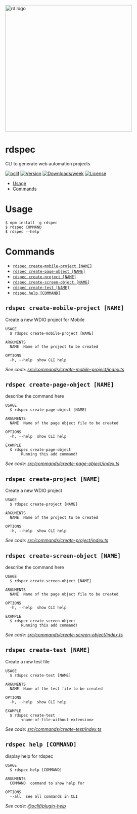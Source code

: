 <div align="left">
  <br/>
  <a href="https://www.realdecoy.com/jamaica/" title="REALDECOY">
    <img width=400px src="https://www.realdecoy.com/wp-content/uploads/2019/02/Realdecoy-logo-transparent.png" alt="rd logo">
  </a>
  <br/>
</div>


# rdspec

CLI to generate web automation projects

[![oclif](https://img.shields.io/badge/cli-oclif-brightgreen.svg)](https://oclif.io)
[![Version](https://img.shields.io/npm/v/rdspec.svg)](https://npmjs.org/package/rdspec)
[![Downloads/week](https://img.shields.io/npm/dw/rdspec.svg)](https://npmjs.org/package/rdspec)
[![License](https://img.shields.io/npm/l/rdspec.svg)](https://github.com/OrandiH/rdspec/blob/master/package.json)

- [Usage](#usage)
- [Commands](#commands)

# Usage

```sh-session
$ npm install -g rdspec
$ rdspec COMMAND
$ rdspec --help`
```

# Commands

<!-- commands -->

- [`rdspec create-mobile-project [NAME]`](#rdspec-create-mobile-project-name)
- [`rdspec create-page-object [NAME]`](#rdspec-create-page-object-name)
- [`rdspec create-project [NAME]`](#rdspec-create-project-name)
- [`rdspec create-screen-object [NAME]`](#rdspec-create-screen-object-name)
- [`rdspec create-test [NAME]`](#rdspec-create-test-name)
- [`rdspec help [COMMAND]`](#rdspec-help-command)

## `rdspec create-mobile-project [NAME]`

Create a new WDIO project for Mobile

```
USAGE
  $ rdspec create-mobile-project [NAME]

ARGUMENTS
  NAME  Name of the project to be created

OPTIONS
  -h, --help  show CLI help
```

_See code:
[src/commands/create-mobile-project/index.ts](https://github.com/realdecoy/rdspec/blob/v0.2.4/src/commands/create-mobile-project/index.ts)_

## `rdspec create-page-object [NAME]`

describe the command here

```
USAGE
  $ rdspec create-page-object [NAME]

ARGUMENTS
  NAME  Name of the page object file to be created

OPTIONS
  -h, --help  show CLI help

EXAMPLE
  $ rdspec create-page-object
       Running this add command!
```

_See code:
[src/commands/create-page-object/index.ts](https://github.com/realdecoy/rdspec/blob/v0.2.4/src/commands/create-page-object/index.ts)_

## `rdspec create-project [NAME]`

Create a new WDIO project

```
USAGE
  $ rdspec create-project [NAME]

ARGUMENTS
  NAME  Name of the project to be created

OPTIONS
  -h, --help  show CLI help
```

_See code:
[src/commands/create-project/index.ts](https://github.com/realdecoy/rdspec/blob/v0.2.4/src/commands/create-project/index.ts)_

## `rdspec create-screen-object [NAME]`

describe the command here

```
USAGE
  $ rdspec create-screen-object [NAME]

ARGUMENTS
  NAME  Name of the page object file to be created

OPTIONS
  -h, --help  show CLI help

EXAMPLE
  $ rdspec create-screen-object
       Running this add command!
```

_See code:
[src/commands/create-screen-object/index.ts](https://github.com/realdecoy/rdspec/blob/v0.2.4/src/commands/create-screen-object/index.ts)_

## `rdspec create-test [NAME]`

Create a new test file

```
USAGE
  $ rdspec create-test [NAME]

ARGUMENTS
  NAME  Name of the test file to be created

OPTIONS
  -h, --help  show CLI help

EXAMPLE
  $ rdspec create-test
       <name-of-file-without-extension>
```

_See code:
[src/commands/create-test/index.ts](https://github.com/realdecoy/rdspec/blob/v0.2.4/src/commands/create-test/index.ts)_

## `rdspec help [COMMAND]`

display help for rdspec

```
USAGE
  $ rdspec help [COMMAND]

ARGUMENTS
  COMMAND  command to show help for

OPTIONS
  --all  see all commands in CLI
```

_See code:
[@oclif/plugin-help](https://github.com/oclif/plugin-help/blob/v3.2.2/src/commands/help.ts)_

<!-- commandsstop -->
